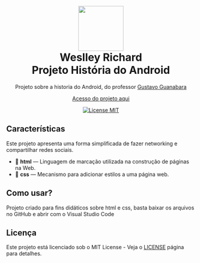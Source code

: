 
<h1 align="center">
<br>
  <img src="https://github.com/weslleyrichardi/Projeto-Networking/blob/main/style/avatar.png" alt="" width="120">
<br>
  Weslley Richard
<br>
Projeto História do Android
</h1>

<p align="center">Projeto sobre a historia do Android, do professor <a href="https://github.com/gustavoguanabara">Gustavo Guanabara</a>
<p align="center"><a href="https://weslleyrichardi.github.io/projeto_android/">Acesso do projeto aqui</a></p>
<p align="center">
  <a href="https://opensource.org/licenses/MIT">
    <img src="https://img.shields.io/badge/License-MIT-blue.svg" alt="License MIT">
  </a>
</p>

## Características
[//]: # (Add the features of your project here:)
Este projeto apresenta uma forma simplificada de fazer networking e compartilhar redes sociais.
- 📌 **html** — Linguagem de marcação utilizada na construção de páginas na Web.
- 📌 **css** — Mecanismo para adicionar estilos a uma página web.

## Como usar?

Projeto criado para fins didáticos sobre html e css, basta baixar os arquivos no GitHub e abrir com o Visual Studio Code
<br>

## Licença

Este projeto está licenciado sob o MIT License - Veja o [LICENSE](https://opensource.org/licenses/MIT) página para detalhes.
